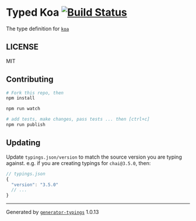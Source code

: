 # Typed Koa  [![Build Status](https://travis-ci.org/types/npm-koa.svg?branch=master)](https://travis-ci.org/types/npm-koa)


The type definition for [`koa`](https://github.com/koajs/koa.git)

## LICENSE

MIT

## Contributing

```sh
# Fork this repo, then
npm install

npm run watch

# add tests, make changes, pass tests ... then [ctrl+c]
npm run publish
```

## Updating

Update `typings.json/version` to match the source version you are typing against.
e.g. if you are creating typings for `chai@3.5.0`, then:

```js
// typings.json
{
  "version": "3.5.0"
  // ...
}
```

----

Generated by [`generator-typings`](https://github.com/typings/generator-typings) 1.0.13

